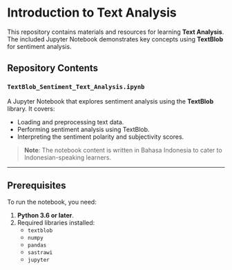 # Introduction to Text Analysis

This repository contains materials and resources for learning **Text Analysis**. The included Jupyter Notebook demonstrates key concepts using **TextBlob** for sentiment analysis.

## Repository Contents

### `TextBlob_Sentiment_Text_Analysis.ipynb`
A Jupyter Notebook that explores sentiment analysis using the **TextBlob** library. It covers:
- Loading and preprocessing text data.
- Performing sentiment analysis using TextBlob.
- Interpreting the sentiment polarity and subjectivity scores.

> **Note**: The notebook content is written in Bahasa Indonesia to cater to Indonesian-speaking learners.

---

## Prerequisites
To run the notebook, you need:
1. **Python 3.6 or later**.
2. Required libraries installed:
   - `textblob`
   - `numpy`
   - `pandas`
   - `sastrawi`
   - `jupyter`

